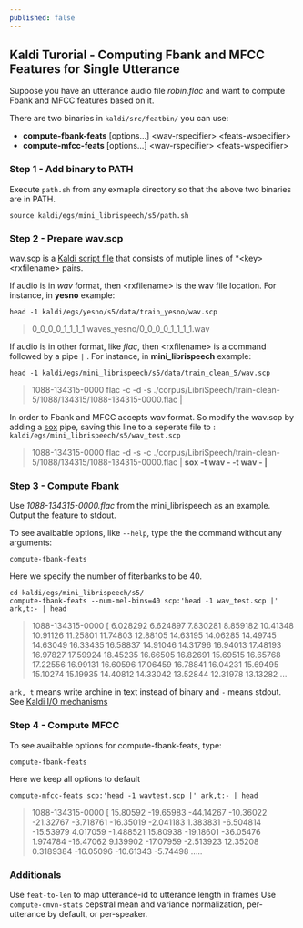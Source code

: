 ```yaml
---
published: false
---
```

## Kaldi Turorial - Computing Fbank and MFCC Features for Single Utterance

Suppose you have an utterance audio file _robin.flac_ and want to compute Fbank and MFCC features based on it.

There are two binaries in `kaldi/src/featbin/` you can use:
- **compute-fbank-feats** [options...] \<wav-rspecifier> \<feats-wspecifier>
- **compute-mfcc-feats** [options...] \<wav-rspecifier> \<feats-wspecifier>

### Step 1 - Add binary to PATH
Execute `path.sh` from any exmaple directory so that the above two binaries are in PATH.
  
`source kaldi/egs/mini_librispeech/s5/path.sh`

### Step 2 - Prepare wav.scp 
wav.scp is a [Kaldi script file](https://kaldi-asr.org/doc/io.html#io_sec_scp) that consists of mutiple lines of *\<key> \<rxfilename> pairs.

If audio is in *wav* format, then \<rxfilename> is the wav file location. For instance, in **yesno** example: 

`head -1 kaldi/egs/yesno/s5/data/train_yesno/wav.scp`
> 0_0_0_0_1_1_1_1 waves_yesno/0_0_0_0_1_1_1_1.wav 

If audio is in other format, like *flac*, then \<rxfilename> is a command  followed by a pipe `|` . For instance, in **mini_librispeech** example:

`head -1 kaldi/egs/mini_librispeech/s5/data/train_clean_5/wav.scp`
> 1088-134315-0000 flac -c -d -s ./corpus/LibriSpeech/train-clean-5/1088/134315/1088-134315-0000.flac |

In order to Fbank and MFCC accepts wav format. So modify the wav.scp by adding a [sox](http://sox.sourceforge.net/) pipe, saving this line to a seperate file to : `kaldi/egs/mini_librispeech/s5/wav_test.scp`
>1088-134315-0000  flac -d -s -c ./corpus/LibriSpeech/train-clean-5/1088/134315/1088-134315-0000.flac | **sox -t wav - -t wav - |**

### Step 3 - Compute Fbank
Use *1088-134315-0000.flac* from the mini_librispeech as an example. Output the feature to stdout. 

To see avaibable options, like `--help`, type the the command without any arguments:

`compute-fbank-feats`

Here we specify the number of fiterbanks to be 40. 

    cd kaldi/egs/mini_librispeech/s5/
    compute-fbank-feats --num-mel-bins=40 scp:'head -1 wav_test.scp |' ark,t:- | head
>1088-134315-0000  [
  6.028292 6.624897 7.830281 8.859182 10.41348 10.91126 11.25801 11.74803 12.88105 14.63195 14.06285 14.49745 14.63049 16.33435 16.58837 14.91046 14.31796 16.94013 17.48193 16.97827 17.59924 18.45235 16.66505 16.82691 15.69515 16.65768 17.22556 16.99131 16.60596 17.06459 16.78841 16.04231 15.69495 15.10274 15.19935 14.40812 14.33042 13.52844 12.31978 13.13282 ...
  
`ark, t` means write archine in text instead of binary and `-` means stdout. See [Kaldi I/O mechanisms](https://kaldi-asr.org/doc/io.html)

### Step 4 - Compute MFCC

To see avaibable options for compute-fbank-feats, type: 

`compute-fbank-feats`

Here we keep all options to default

    compute-mfcc-feats scp:'head -1 wavtest.scp |' ark,t:- | head
   >1088-134315-0000  [
  15.80592 -19.65983 -44.14267 -10.36022 -21.32767 -3.718761 -16.35019 -2.041183 1.383831 -6.504814 -15.53979 4.017059 -1.488521
  15.80938 -19.18601 -36.05476 1.974784 -16.47062 9.139902 -17.07959 -2.513923 12.35208 0.3189384 -16.05096 -10.61343 -5.74498 .....

### Additionals
Use `feat-to-len` to map utterance-id to utterance length in frames
Use `compute-cmvn-stats` cepstral mean and variance normalization, per-utterance by default, or per-speaker.

